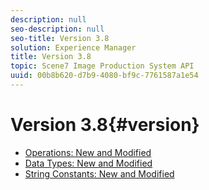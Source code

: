 ```yaml
---
description: null
seo-description: null
seo-title: Version 3.8
solution: Experience Manager
title: Version 3.8
topic: Scene7 Image Production System API
uuid: 00b8b620-d7b9-4080-bf9c-7761587a1e54
---
```


# Version 3.8{#version}

* [Operations: New and Modified](r-3-8-operations.md)
* [Data Types: New and Modified](r-3-8-types.md)
* [String Constants: New and Modified](r-3-8-string-constants.md)
